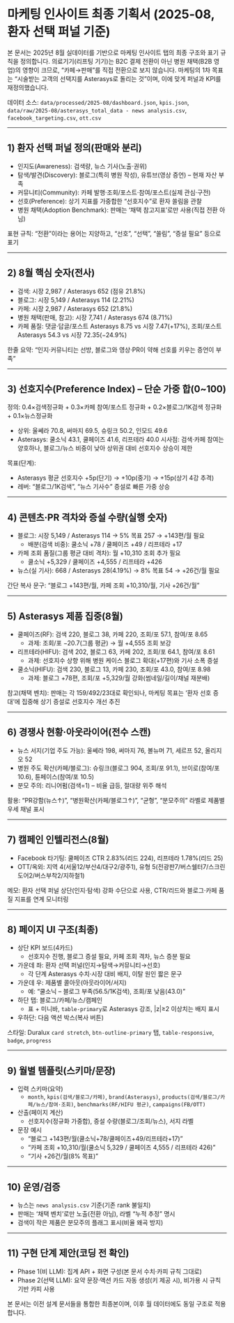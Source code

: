 # 마케팅 인사이트 최종 기획서 (2025-08, 환자 선택 퍼널 기준)

본 문서는 2025년 8월 실데이터를 기반으로 마케팅 인사이트 탭의 최종 구조와 표기 규칙을 정의합니다. 의료기기(리프팅 기기)는 B2C 결제 전환이 아닌 병원 채택(B2B 영업)의 영향이 크므로, “카페→판매”를 직접 전환으로 보지 않습니다. 마케팅의 1차 목표는 “시술받는 고객의 선택지를 Asterasys로 돌리는 것”이며, 이에 맞게 퍼널과 KPI를 재정의했습니다.

데이터 소스: `data/processed/2025-08/dashboard.json`, `kpis.json`, `data/raw/2025-08/asterasys_total_data - news analysis.csv`, `facebook_targeting.csv`, `ott.csv`

---

## 1) 환자 선택 퍼널 정의(판매와 분리)
- 인지도(Awareness): 검색량, 뉴스 기사(노출·권위)
- 탐색/발견(Discovery): 블로그(특히 병원 작성), 유튜브(영상 증언) – 현재 자산 부족
- 커뮤니티(Community): 카페 발행·조회/포스트·참여/포스트(실제 관심·구전)
- 선호(Preference): 상기 지표를 가중합한 “선호지수”로 환자 쏠림을 관찰
- 병원 채택(Adoption Benchmark): 판매는 ‘채택 참고지표’로만 사용(직접 전환 아님)

표현 규칙: “전환”이라는 용어는 지양하고, “선호”, “선택”, “쏠림”, “증설 필요” 등으로 표기

---

## 2) 8월 핵심 숫자(전사)
- 검색: 시장 2,987 / Asterasys 652 (점유 21.8%)
- 블로그: 시장 5,149 / Asterasys 114 (2.21%)
- 카페: 시장 2,987 / Asterasys 652 (21.8%)
- 병원 채택(판매, 참고): 시장 7,741 / Asterasys 674 (8.71%)
- 카페 품질: 댓글·답글/포스트 Asterasys 8.75 vs 시장 7.47(+17%), 조회/포스트 Asterasys 54.3 vs 시장 72.35(−24.9%)

한줄 요약: “인지·커뮤니티는 선방, 블로그와 영상·PR이 약해 선호를 키우는 증언이 부족”

---

## 3) 선호지수(Preference Index) – 단순 가중 합(0~100)
정의: 0.4×검색정규화 + 0.3×카페 참여/포스트 정규화 + 0.2×블로그/1K검색 정규화 + 0.1×뉴스정규화
- 상위: 울쎄라 70.8, 써마지 69.5, 슈링크 50.2, 인모드 49.6
- Asterasys: 쿨소닉 43.1, 쿨페이즈 41.6, 리프테라 40.0
시사점: 검색·카페 참여는 양호하나, 블로그/뉴스 비중이 낮아 상위권 대비 선호지수 상승이 제한

목표(단계):
- Asterasys 평균 선호지수 +5p(단기) → +10p(중기) → +15p(상기 4강 추격)
- 레버: “블로그/1K검색”, “뉴스 기사수” 증설로 빠른 가중 상승

---

## 4) 콘텐츠·PR 격차와 증설 수량(실행 숫자)
- 블로그: 시장 5,149 / Asterasys 114 → 5% 목표 257 → +143편/월 필요
  - 배분(검색 비중): 쿨소닉 +78 / 쿨페이즈 +49 / 리프테라 +17
- 카페 조회 품질(그룹 평균 대비 격차): 월 +10,310 조회 추가 필요
  - 쿨소닉 +5,329 / 쿨페이즈 +4,555 / 리프테라 +426
- 뉴스(실 기사): 668 / Asterasys 28(4.19%) → 8% 목표 54 → +26건/월 필요

간단 복사 문구: “블로그 +143편/월, 카페 조회 +10,310/월, 기사 +26건/월”

---

## 5) Asterasys 제품 집중(8월)
- 쿨페이즈(RF): 검색 220, 블로그 38, 카페 220, 조회/포 57.1, 참여/포 8.65
  - 과제: 조회/포 −20.7(그룹 평균) → 월 +4,555 조회 보강
- 리프테라(HIFU): 검색 202, 블로그 63, 카페 202, 조회/포 64.1, 참여/포 8.61
  - 과제: 선호지수 상향 위해 병원 케이스 블로그 확대(+17편)와 기사 소폭 증설
- 쿨소닉(HIFU): 검색 230, 블로그 13, 카페 230, 조회/포 43.0, 참여/포 8.98
  - 과제: 블로그 +78편, 조회/포 +5,329/월 강화(썸네일/길이/채널 재분배)

참고(채택 벤치): 판매는 각 159/492/23대로 확인되나, 마케팅 목표는 ‘환자 선호 증대’에 집중해 상기 증설로 선호지수 개선 추진

---

## 6) 경쟁사 현황·아웃라이어(전수 스캔)
- 뉴스 서지(기업 주도 가능): 울쎄라 198, 써마지 76, 볼뉴머 71, 세르프 52, 올리지오 52
- 병원 주도 확산(카페/블로그): 슈링크(블로그 904, 조회/포 91.1), 브이로(참여/포 10.6), 튠페이스(참여/포 10.5)
- 분모 주의: 리니어펌(검색=1) – 비율 급등, 절대량 위주 해석

활용: “PR강함(뉴스↑)”, “병원확산(카페/블로그↑)”, “균형”, “분모주의” 라벨로 제품별 우세 채널 표시

---

## 7) 캠페인 인텔리전스(8월)
- Facebook 타기팅: 쿨페이즈 CTR 2.83%(리드 224), 리프테라 1.78%(리드 25)
- OTT/옥외: 지역 4(서울12/부산4/대구2/광주1), 유형 5(전광판7/버스쉘터7/스크린도어2/버스부착2/지하철1)

메모: 환자 선택 퍼널 상단(인지·탐색) 강화 수단으로 사용, CTR/리드와 블로그·카페 품질 지표를 연계 모니터링

---

## 8) 페이지 UI 구조(최종)
- 상단 KPI 보드(4카드)
  - 선호지수 진행, 블로그 증설 필요, 카페 조회 격차, 뉴스 증분 필요
- 가운데 좌: 환자 선택 퍼널(인지→탐색→커뮤니티→선호)
  - 각 단계 Asterasys 수치·시장 대비 배지, 이탈 원인 짧은 문구
- 가운데 우: 제품별 콜아웃(아웃라이어/서지)
  - 예: “쿨소닉 – 블로그 부족(56.5/1K검색), 조회/포 낮음(43.0)”
- 하단 탭: 블로그/카페/뉴스/캠페인
  - 표 + 미니바, `table-primary`로 Asterasys 강조, |z|≥2 이상치는 배지 표시
- 우하단: 다음 액션 박스(복사 버튼)

스타일: Duralux `card stretch`, `btn-outline-primary` 탭, `table-responsive`, `badge`, `progress`

---

## 9) 월별 템플릿(스키마/문장)
- 입력 스키마(요약)
  - `month`, `kpis(검색/블로그/카페)`, `brand(Asterasys)`, `products(검색/블로그/카페/뉴스/참여·조회)`, `benchmarks(RF/HIFU 평균)`, `campaigns(FB/OTT)`
- 산출(페이지 계산)
  - 선호지수(정규화 가중합), 증설 수량(블로그/조회/뉴스), 서지 라벨
- 문장 예시
  - “블로그 +143편/월(쿨소닉+78/쿨페이즈+49/리프테라+17)”
  - “카페 조회 +10,310/월(쿨소닉 5,329 / 쿨페이즈 4,555 / 리프테라 426)”
  - “기사 +26건/월(8% 목표)”

---

## 10) 운영/검증
- 뉴스는 `news analysis.csv` 기준(기존 rank 불일치)
- 판매는 ‘채택 벤치’로만 노출(전환 아님), 라벨 “누적 추정” 명시
- 검색이 작은 제품은 분모주의 플래그 표시(비율 왜곡 방지)

---

## 11) 구현 단계 제안(코딩 전 확인)
- Phase 1(비 LLM): 집계 API + 화면 구성(본 문서 수치·카피 규칙 그대로)
- Phase 2(선택 LLM): 요약 문장·액션 카드 자동 생성(키 제공 시), 비가용 시 규칙 기반 카피 사용

본 문서는 이전 설계 문서들을 통합한 최종본이며, 이후 월 데이터에도 동일 구조로 적용합니다.

